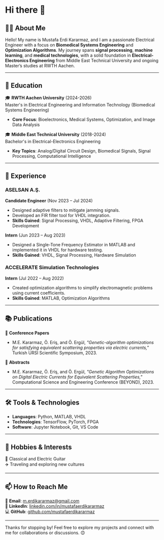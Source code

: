 # Hi there 👋

## 🙋‍♂️ About Me

Hello! My name is Mustafa Erdi Kararmaz, and I am a passionate Electrical Engineer with a focus on **Biomedical Systems Engineering** and **Optimization Algorithms**. My journey spans **signal processing**, **machine learning**, and **medical technologies**, with a solid foundation in **Electrical-Electronics Engineering** from Middle East Technical University and ongoing Master’s studies at RWTH Aachen.

---

## 📜 Education

🎓 **RWTH Aachen University** (2024-2026)  
Master's in Electrical Engineering and Information Technology (Biomedical Systems Engineering)  
- **Core Focus**: Bioelectronics, Medical Systems, Optimization, and Image Data Analysis  

🎓 **Middle East Technical University** (2018-2024)  
Bachelor's in Electrical-Electronics Engineering  
- **Key Topics**: Analog/Digital Circuit Design, Biomedical Signals, Signal Processing, Computational Intelligence

---

## 💼 Experience

### ASELSAN A.Ş.  
**Candidate Engineer** (Nov 2023 – Jul 2024)  
- Designed adaptive filters to mitigate jamming signals.  
- Developed an FIR filter tool for VHDL integration.  
- **Skills Gained**: Signal Processing, VHDL, Adaptive Filtering, FPGA Development

**Intern** (Jun 2023 – Aug 2023)  
- Designed a Single-Tone Frequency Estimator in MATLAB and implemented it in VHDL for hardware testing.  
- **Skills Gained**: VHDL, Signal Processing, Hardware Simulation  

### ACCELERATE Simulation Technologies  
**Intern** (Jul 2022 – Aug 2022)  
- Created optimization algorithms to simplify electromagnetic problems using current coefficients.  
- **Skills Gained**: MATLAB, Optimization Algorithms  

---

## 📚 Publications

📄 **Conference Papers**  
- M.E. Kararmaz, Ö. Eriş, and Ö. Ergül, *"Genetic-algorithm optimizations for satisfying equivalent scattering properties via electric currents,"* Turkish URSI Scientific Symposium, 2023.  

📖 **Abstracts**  
- M.E. Kararmaz, Ö. Eriş, and Ö. Ergül, *"Genetic Algorithm Optimizations on Digital Electric Currents for Equivalent Scattering Properties,"* Computational Science and Engineering Conference (BEYOND), 2023.  

---

## 🛠️ Tools & Technologies

- **Languages**: Python, MATLAB, VHDL  
- **Technologies**: TensorFlow, PyTorch, FPGA  
- **Software**: Jupyter Notebook, Git, VS Code  

---

## 🌟 Hobbies & Interests

🎸 Classical and Electric Guitar  
✈️ Traveling and exploring new cultures  

---

## 📫 How to Reach Me

📧 **Email**: [m.erdikararmaz@gmail.com](mailto:m.erdikararmaz@gmail.com)  
🔗 **LinkedIn**: [linkedin.com/in/mustafaerdikararmaz](https://www.linkedin.com/in/mustafaerdikararmaz)  
💻 **GitHub**: [github.com/mustafaerdikararmaz](https://github.com/mustafaerdikararmaz)  

---

Thanks for stopping by! Feel free to explore my projects and connect with me for collaborations or discussions. 😊
<!--
**mustafaerdikararmaz/mustafaerdikararmaz** is a ✨ _special_ ✨ repository because its `README.md` (this file) appears on your GitHub profile.

Here are some ideas to get you started:

- 🔭 I’m currently working on ...
- 🌱 I’m currently learning ...
- 👯 I’m looking to collaborate on ...
- 🤔 I’m looking for help with ...
- 💬 Ask me about ...
- 📫 How to reach me: ...
- 😄 Pronouns: ...
- ⚡ Fun fact: ...
-->
